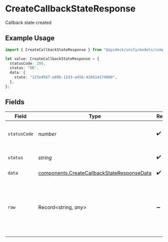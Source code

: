 # CreateCallbackStateResponse

Callback state created

## Example Usage

```typescript
import { CreateCallbackStateResponse } from "@apideck/unify/models/components";

let value: CreateCallbackStateResponse = {
  statusCode: 200,
  status: "OK",
  data: {
    state: "123e4567-e89b-12d3-a456-426614174000",
  },
};
```

## Fields

| Field                                                                                                    | Type                                                                                                     | Required                                                                                                 | Description                                                                                              | Example                                                                                                  |
| -------------------------------------------------------------------------------------------------------- | -------------------------------------------------------------------------------------------------------- | -------------------------------------------------------------------------------------------------------- | -------------------------------------------------------------------------------------------------------- | -------------------------------------------------------------------------------------------------------- |
| `statusCode`                                                                                             | *number*                                                                                                 | :heavy_check_mark:                                                                                       | HTTP Response Status Code                                                                                | 200                                                                                                      |
| `status`                                                                                                 | *string*                                                                                                 | :heavy_check_mark:                                                                                       | HTTP Response Status                                                                                     | OK                                                                                                       |
| `data`                                                                                                   | [components.CreateCallbackStateResponseData](../../models/components/createcallbackstateresponsedata.md) | :heavy_check_mark:                                                                                       | N/A                                                                                                      |                                                                                                          |
| `raw`                                                                                                    | Record<string, *any*>                                                                                    | :heavy_minus_sign:                                                                                       | Raw response from the integration when raw=true query param is provided                                  |                                                                                                          |